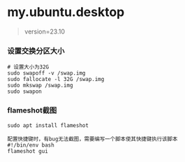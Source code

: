 # my.ubuntu.desktop
> version=23.10

### 设置交换分区大小
```
# 设置大小为32G
sudo swapoff -v /swap.img
sudo fallocate -l 32G /swap.img
sudo mkswap /swap.img
sudo swapon
```
### flameshot截图
```
sudo apt install flameshot
```
```
配置快捷键时，有bug无法截图，需要编写一个脚本使其快捷键执行该脚本
#!/bin/env bash
flameshot gui
```
